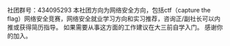 社团群号：434095293
本社团方向为网络安全方向，包括ctf（capture the flag）网络安全竞赛，网络安全就业学习方向和实习推荐，咨询正/副社长可以内推或获得简历指导。
如果需要从事这方面的工作建议在大三前自学入门。
感谢你的加入。
